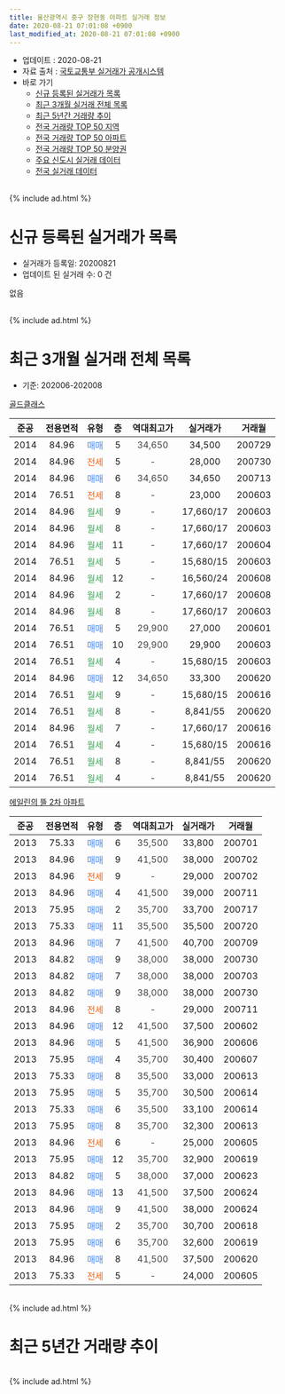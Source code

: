 ```yaml
---
title: 울산광역시 중구 장현동 아파트 실거래 정보
date: 2020-08-21 07:01:08 +0900
last_modified_at: 2020-08-21 07:01:08 +0900
---
```


* 업데이트 : 2020-08-21
* 자료 출처 : [국토교통부 실거래가 공개시스템](http://rt.molit.go.kr)
* 바로 가기
    * [신규 등록된 실거래가 목록](#신규-등록된-실거래가-목록)
    * [최근 3개월 실거래 전체 목록](#최근-3개월-실거래-전체-목록)
    * [최근 5년간 거래량 추이](#최근-5년간-거래량-추이)
    * [전국 거래량 TOP 50 지역](https://inasie.github.io/apt-trade-info/최근-3개월-전국에서-가장-거래가-많이-발생한-지역)
    * [전국 거래량 TOP 50 아파트](https://inasie.github.io/apt-trade-info/최근-3개월-전국에서-가장-거래가-많이-발생한-아파트)
    * [전국 거래량 TOP 50 분양권](https://inasie.github.io/apt-trade-info/최근-3개월-전국에서-가장-거래가-많이-발생한-분양권)
    * [주요 신도시 실거래 데이터](https://inasie.github.io/apt-trade-info/주요-신도시)
    * [전국 실거래 데이터](https://inasie.github.io/apt-trade-info/전국)
<br>
{% include ad.html %}
<br>

# 신규 등록된 실거래가 목록
* 실거래가 등록일: 20200821
* 업데이트 된 실거래 수: 0 건

없음

<br>
{% include ad.html %}
<br>

# 최근 3개월 실거래 전체 목록
* 기준: 202006-202008


[골드클래스](https://search.naver.com/search.naver?query=%EC%9A%B8%EC%82%B0%EA%B4%91%EC%97%AD%EC%8B%9C+%EC%A4%91%EA%B5%AC+%EC%9E%A5%ED%98%84%EB%8F%99+%EA%B3%A8%EB%93%9C%ED%81%B4%EB%9E%98%EC%8A%A4)

|준공|전용면적|유형|층|역대최고가|실거래가|거래월|
|:---:|:---:|:---:|:---:|:---:|:---:|:---:|
|2014|84.96|<span style="color:#4285f3">매매</span>|5|<span style="color:#444444">34,650</span>|34,500|200729|
|2014|84.96|<span style="color:#ff5a00">전세</span>|5|<span style="color:#444444">-</span>|28,000|200730|
|2014|84.96|<span style="color:#4285f3">매매</span>|6|<span style="color:#444444">34,650</span>|34,650|200713|
|2014|76.51|<span style="color:#ff5a00">전세</span>|8|<span style="color:#444444">-</span>|23,000|200603|
|2014|84.96|<span style="color:#34a853">월세</span>|9|<span style="color:#444444">-</span>|17,660/17|200603|
|2014|84.96|<span style="color:#34a853">월세</span>|8|<span style="color:#444444">-</span>|17,660/17|200603|
|2014|84.96|<span style="color:#34a853">월세</span>|11|<span style="color:#444444">-</span>|17,660/17|200604|
|2014|76.51|<span style="color:#34a853">월세</span>|5|<span style="color:#444444">-</span>|15,680/15|200603|
|2014|84.96|<span style="color:#34a853">월세</span>|12|<span style="color:#444444">-</span>|16,560/24|200608|
|2014|84.96|<span style="color:#34a853">월세</span>|2|<span style="color:#444444">-</span>|17,660/17|200608|
|2014|84.96|<span style="color:#34a853">월세</span>|8|<span style="color:#444444">-</span>|17,660/17|200603|
|2014|76.51|<span style="color:#4285f3">매매</span>|5|<span style="color:#444444">29,900</span>|27,000|200601|
|2014|76.51|<span style="color:#4285f3">매매</span>|10|<span style="color:#444444">29,900</span>|29,900|200603|
|2014|76.51|<span style="color:#34a853">월세</span>|4|<span style="color:#444444">-</span>|15,680/15|200603|
|2014|84.96|<span style="color:#4285f3">매매</span>|12|<span style="color:#444444">34,650</span>|33,300|200620|
|2014|76.51|<span style="color:#34a853">월세</span>|9|<span style="color:#444444">-</span>|15,680/15|200616|
|2014|76.51|<span style="color:#34a853">월세</span>|8|<span style="color:#444444">-</span>|8,841/55|200620|
|2014|84.96|<span style="color:#34a853">월세</span>|7|<span style="color:#444444">-</span>|17,660/17|200616|
|2014|76.51|<span style="color:#34a853">월세</span>|4|<span style="color:#444444">-</span>|15,680/15|200616|
|2014|76.51|<span style="color:#34a853">월세</span>|8|<span style="color:#444444">-</span>|8,841/55|200620|
|2014|76.51|<span style="color:#34a853">월세</span>|4|<span style="color:#444444">-</span>|8,841/55|200620|

[에일린의 뜰 2차 아파트](https://search.naver.com/search.naver?query=%EC%9A%B8%EC%82%B0%EA%B4%91%EC%97%AD%EC%8B%9C+%EC%A4%91%EA%B5%AC+%EC%9E%A5%ED%98%84%EB%8F%99+%EC%97%90%EC%9D%BC%EB%A6%B0%EC%9D%98+%EB%9C%B0+2%EC%B0%A8+%EC%95%84%ED%8C%8C%ED%8A%B8)

|준공|전용면적|유형|층|역대최고가|실거래가|거래월|
|:---:|:---:|:---:|:---:|:---:|:---:|:---:|
|2013|75.33|<span style="color:#4285f3">매매</span>|6|<span style="color:#444444">35,500</span>|33,800|200701|
|2013|84.96|<span style="color:#4285f3">매매</span>|9|<span style="color:#444444">41,500</span>|38,000|200702|
|2013|84.96|<span style="color:#ff5a00">전세</span>|9|<span style="color:#444444">-</span>|29,000|200702|
|2013|84.96|<span style="color:#4285f3">매매</span>|4|<span style="color:#444444">41,500</span>|39,000|200711|
|2013|75.95|<span style="color:#4285f3">매매</span>|2|<span style="color:#444444">35,700</span>|33,700|200717|
|2013|75.33|<span style="color:#4285f3">매매</span>|11|<span style="color:#444444">35,500</span>|35,500|200720|
|2013|84.96|<span style="color:#4285f3">매매</span>|7|<span style="color:#444444">41,500</span>|40,700|200709|
|2013|84.82|<span style="color:#4285f3">매매</span>|9|<span style="color:#444444">38,000</span>|38,000|200730|
|2013|84.82|<span style="color:#4285f3">매매</span>|7|<span style="color:#444444">38,000</span>|38,000|200703|
|2013|84.82|<span style="color:#4285f3">매매</span>|9|<span style="color:#444444">38,000</span>|38,000|200730|
|2013|84.96|<span style="color:#ff5a00">전세</span>|8|<span style="color:#444444">-</span>|29,000|200711|
|2013|84.96|<span style="color:#4285f3">매매</span>|12|<span style="color:#444444">41,500</span>|37,500|200602|
|2013|84.96|<span style="color:#4285f3">매매</span>|5|<span style="color:#444444">41,500</span>|36,900|200606|
|2013|75.95|<span style="color:#4285f3">매매</span>|4|<span style="color:#444444">35,700</span>|30,400|200607|
|2013|75.33|<span style="color:#4285f3">매매</span>|8|<span style="color:#444444">35,500</span>|33,000|200613|
|2013|75.95|<span style="color:#4285f3">매매</span>|5|<span style="color:#444444">35,700</span>|30,500|200614|
|2013|75.33|<span style="color:#4285f3">매매</span>|6|<span style="color:#444444">35,500</span>|33,100|200614|
|2013|75.95|<span style="color:#4285f3">매매</span>|8|<span style="color:#444444">35,700</span>|32,300|200613|
|2013|84.96|<span style="color:#ff5a00">전세</span>|6|<span style="color:#444444">-</span>|25,000|200605|
|2013|75.95|<span style="color:#4285f3">매매</span>|12|<span style="color:#444444">35,700</span>|32,900|200619|
|2013|84.82|<span style="color:#4285f3">매매</span>|5|<span style="color:#444444">38,000</span>|37,000|200623|
|2013|84.96|<span style="color:#4285f3">매매</span>|13|<span style="color:#444444">41,500</span>|37,500|200624|
|2013|84.96|<span style="color:#4285f3">매매</span>|9|<span style="color:#444444">41,500</span>|38,000|200624|
|2013|75.95|<span style="color:#4285f3">매매</span>|2|<span style="color:#444444">35,700</span>|30,700|200618|
|2013|75.95|<span style="color:#4285f3">매매</span>|6|<span style="color:#444444">35,700</span>|32,600|200619|
|2013|84.96|<span style="color:#4285f3">매매</span>|8|<span style="color:#444444">41,500</span>|37,500|200620|
|2013|75.33|<span style="color:#ff5a00">전세</span>|5|<span style="color:#444444">-</span>|24,000|200605|


<br>
{% include ad.html %}
<br>

# 최근 5년간 거래량 추이


<div style="width:100%;">
    <canvas id="deal_progress" height="200"></canvas>
</div>

<script>
new Chart(document.getElementById("deal_progress"), {
    type: 'line',
    data: {
        labels: ['201508','201509','201510','201511','201512','201601','201602','201603','201604','201605','201606','201607','201608','201609','201610','201611','201612','201701','201702','201703','201704','201705','201706','201707','201708','201709','201710','201711','201712','201801','201802','201803','201804','201805','201806','201807','201808','201809','201810','201811','201812','201901','201902','201903','201904','201905','201906','201907','201908','201909','201910','201911','201912','202001','202002','202003','202004','202005','202006','202007','202008'],
        datasets: [{
            label: '매매',
            pointRadius: 1,
            data: [3, 9, 2, 6, 3, 1, 2, 3, 2, 2, 5, 3, 4, 7, 4, 5, 2, 1, 1, 2, 4, 1, 2, 3, 8, 4, 9, 5, 4, 2, 1, 11, 1, 3, 0, 4, 1, 1, 5, 1, 2, 0, 2, 5, 1, 1, 3, 4, 3, 10, 15, 7, 0, 11, 5, 8, 5, 6, 17, 11, 0],
            borderColor: "rgba(255, 201, 14, 1)",
            backgroundColor: "rgba(255, 201, 14, 0.5)",
            fill: false,
            lineTension: 0
        },{
            label: '전월세',
            pointRadius: 1,
            data: [2, 2, 2, 5, 5, 5, 2, 0, 46, 35, 17, 6, 1, 0, 1, 0, 1, 1, 3, 2, 1, 0, 0, 2, 4, 0, 2, 2, 2, 2, 3, 3, 0, 12, 11, 1, 3, 5, 2, 0, 3, 4, 3, 4, 0, 5, 1, 4, 2, 4, 5, 5, 2, 2, 3, 2, 10, 17, 17, 3, 0],
            borderColor: "rgba(0, 141, 185, 1)",
            backgroundColor: "rgba(0, 141, 185, 0.5)",
            fill: false,
            lineTension: 0
        }
        ]
    },
    options: {
        responsive: true,
        title: {
            display: false
        },
        tooltips: {
            mode: 'index',
            intersect: false
        },
        hover: {
            mode: 'nearest',
            intersect: true
        },
        scales: {
            xAxes: [{
                display: true,
                scaleLabel: {
                    display: true,
                    labelString: '년/월'
                }
            }],
            yAxes: [{
                display: true,
                ticks: {
                    suggestedMin: 0,
                },
                scaleLabel: {
                    display: true,
                    labelString: '실거래 수'
                }
            }]
        }
    }
});

</script>


<br>
{% include ad.html %}
<br>

